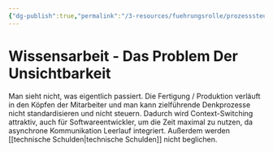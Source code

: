```yaml
---
{"dg-publish":true,"permalink":"/3-resources/fuehrungsrolle/prozesssteuerung/kanban/wissensarbeit/","created":"2024-04-10T13:26:28.994+02:00","updated":"2024-04-14T16:08:56.596+02:00"}
---
```



# Wissensarbeit - Das Problem Der Unsichtbarkeit

Man sieht nicht, was eigentlich passiert. Die Fertigung / Produktion verläuft in den Köpfen der Mitarbeiter und man kann zielführende Denkprozesse nicht standardisieren und nicht steuern. Dadurch wird Context-Switching attraktiv, auch für Softwareentwickler, um die Zeit maximal zu nutzen, da asynchrone Kommunikation Leerlauf integriert. Außerdem werden [[technische Schulden\|technische Schulden]] nicht beglichen.
